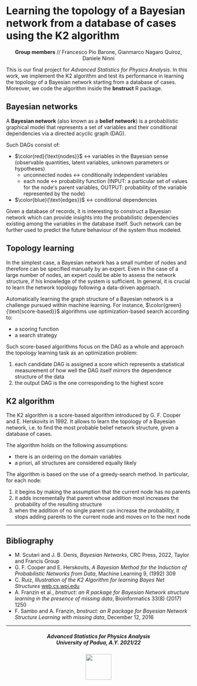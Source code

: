 # Learning the topology of a Bayesian network from a database of cases using the K2 algorithm

<p align="center">
<b>Group members</b> // Francesco Pio Barone, Gianmarco Nagaro Quiroz, Daniele Ninni
</p>

This is our final project for *Advanced Statistics for Physics Analysis*. In this work, we implement the K2 algorithm and test its performance in learning the topology of a Bayesian network starting from a database of cases. Moreover, we code the algorithm inside the **bnstruct** R package.

## Bayesian networks

A **Bayesian network** (also known as a **belief network**) is a probabilistic graphical model that represents a set of variables and their conditional dependencies via a directed acyclic graph (DAG).

Such DAGs consist of:

- $\color{red}{\text{nodes}}$ $\leftrightarrow$ variables in the Bayesian sense (observable quantities, latent variables, unknown parameters or hypotheses)
    - unconnected nodes $\leftrightarrow$ conditionally independent variables
    - each node $\leftrightarrow$ probability function (INPUT: a particular set of values for the node's parent variables, OUTPUT: probability of the variable represented by the node)
- $\color{blue}{\text{edges}}$ $\leftrightarrow$ conditional dependencies

Given a database of records, it is interesting to construct a Bayesian network which can provide insights into the probabilistic dependencies existing among the variables in the database itself.
Such network can be further used to predict the future behaviour of the system thus modeled.

## Topology learning

In the simplest case, a Bayesian network has a small number of nodes and therefore can be specified manually by an expert.
Even in the case of a large number of nodes, an expert could be able to assess the network structure, if his knowledge of the system is sufficient.
In general, it is crucial to learn the network topology following a data-driven approach.

Automatically learning the graph structure of a Bayesian network is a challenge pursued within machine learning.
For instance, $\color{green}{\text{score-based}}$ algorithms use optimization-based search according to:

- a scoring function
- a search strategy

Such score-based algorithms focus on the DAG as a whole and approach the topology learning task as an optimization problem:

1) each candidate DAG is assigned a score which represents a statistical measurement of how well the DAG itself mirrors the dependence structure of the data
2) the output DAG is the one corresponding to the highest score

## K2 algorithm

The K2 algorithm is a score-based algorithm introduced by G. F. Cooper and E. Herskovits in 1992.
It allows to learn the topology of a Bayesian network, i.e. to find the most probable belief network structure, given a database of cases.

The algorithm holds on the following assumptions:

- there is an ordering on the domain variables
- a priori, all structures are considered equally likely

The algorithm is based on the use of a greedy-search method. In particular, for each node:

1) it begins by making the assumption that the current node has no parents
2) it adds incrementally that parent whose addition most increases the probability of the resulting structure
3) when the addition of no single parent can increase the probability, it stops adding parents to the current node and moves on to the next node

***

## Bibliography

- M. Scutari and J. B. Denis, *Bayesian Networks*, CRC Press, 2022, Taylor and Francis Group
- G. F. Cooper and E. Herskovits, *A Bayesian Method for the Induction of Probabilistic Networks from Data*, Machine Learning 9, (1992) 309
- C. Ruiz, *Illustration of the K2 Algorithm for learning Bayes Net Structures* [web.cs.wpi.edu](http://web.cs.wpi.edu/~cs539/s11/Projects/k2_algorithm.pdf)
- A. Franzin et al., *bnstruct: an R package for Bayesian Network structure learning in the presence of missing data*, Bioinformatics 33(8) (2017) 1250
- F. Sambo and A. Franzin, *bnstruct: an R package for Bayesian Network Structure Learning with missing data*, December 12, 2016

***

<h5 align="center">Advanced Statistics for Physics Analysis<br>University of Padua, A.Y. 2021/22</h5>

<p align="center">
  <img src="https://user-images.githubusercontent.com/62724611/166108149-7629a341-bbca-4a3e-8195-67f469a0cc08.png" alt="" height="70"/>
</p>